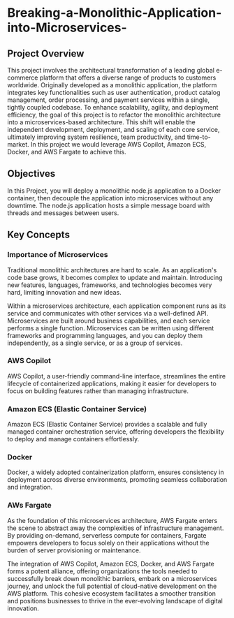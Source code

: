 # Breaking-a-Monolithic-Application-into-Microservices-
## Project Overview
This project involves the architectural transformation of a leading global e-commerce platform that offers a diverse range of products to customers worldwide. Originally developed as a monolithic application, the platform integrates key functionalities such as user authentication, product catalog management, order processing, and payment services within a single, tightly coupled codebase.
To enhance scalability, agility, and deployment efficiency, the goal of this project is to refactor the monolithic architecture into a microservices-based architecture. This shift will enable the independent development, deployment, and scaling of each core service, ultimately improving system resilience, team productivity, and time-to-market. In this project we would leverage AWS Copilot, Amazon ECS, Docker, and AWS Fargate to achieve this.

## Objectives
In this Project, you will deploy a monolithic node.js application to a Docker container, then decouple the application into microservices without any downtime.
The node.js application hosts a simple message board with threads and messages between users.


## Key Concepts
### Importance of Microservices
Traditional monolithic architectures are hard to scale. As an application's code base grows, it becomes complex to update and maintain. Introducing new features, languages, frameworks, and technologies becomes very hard, limiting innovation and new ideas.

Within a microservices architecture, each application component runs as its service and communicates with other services via a well-defined API. Microservices are built around business capabilities, and each service performs a single function. Microservices can be written using different frameworks and programming languages, and you can deploy them independently, as a single service, or as a group of services.

### AWS Copilot
AWS Copilot, a user-friendly command-line interface, streamlines the entire lifecycle of containerized applications, making it easier for developers to focus on building features rather than managing infrastructure.

### Amazon ECS (Elastic Container Service)
Amazon ECS (Elastic Container Service) provides a scalable and fully managed container orchestration service, offering developers the flexibility to deploy and manage containers effortlessly.

### Docker
Docker, a widely adopted containerization platform, ensures consistency in deployment across diverse environments, promoting seamless collaboration and integration.

### AWs Fargate
As the foundation of this microservices architecture, AWS Fargate enters the scene to abstract away the complexities of infrastructure management. By providing on-demand, serverless compute for containers, Fargate empowers developers to focus solely on their applications without the burden of server provisioning or maintenance.

The integration of AWS Copilot, Amazon ECS, Docker, and AWS Fargate forms a potent alliance, offering organizations the tools needed to successfully break down monolithic barriers, embark on a microservices journey, and unlock the full potential of cloud-native development on the AWS platform. This cohesive ecosystem facilitates a smoother transition and positions businesses to thrive in the ever-evolving landscape of digital innovation.

